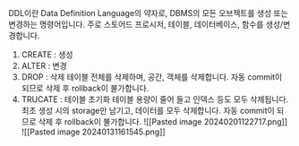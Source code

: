 DDL이란 Data Definition Language의 약자로, DBMS의 모든 오브젝트를 생성 또는 변경하는 명령어입니다. 주로 스토어드 프로시저, 테이블, 데이터베이스, 함수를 생성/변경합니다.

1. CREATE : 생성
2. ALTER : 변경
3. DROP : 삭제
	테이블 전체를 삭제하며, 공간, 객체를 삭제합니다. 자동 commit이 되므로 삭제 후 rollback이 불가합니다.
4. TRUCATE : 테이블 초기화
	테이블 용량이 줄어 들고 인덱스 등도 모두 삭제됩니다. 최초 생성 시의 storage만 남기고, 데이터를 모두 삭제합니다. 자동 commit이 되므로 삭제 후 rollback이 불가합니다.
![[Pasted image 20240201122717.png]]
![[Pasted image 20240131161545.png]]